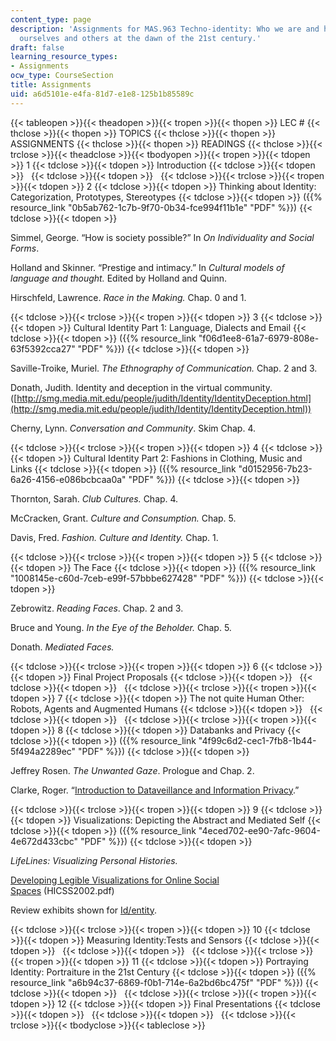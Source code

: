 ```yaml
---
content_type: page
description: 'Assignments for MAS.963 Techno-identity: Who we are and how we perceive
  ourselves and others at the dawn of the 21st century.'
draft: false
learning_resource_types:
- Assignments
ocw_type: CourseSection
title: Assignments
uid: a6d5101e-e4fa-81d7-e1e8-125b1b85589c
---
```

{{< tableopen >}}{{< theadopen >}}{{< tropen >}}{{< thopen >}}
LEC #
{{< thclose >}}{{< thopen >}}
TOPICS
{{< thclose >}}{{< thopen >}}
ASSIGNMENTS
{{< thclose >}}{{< thopen >}}
READINGS
{{< thclose >}}{{< trclose >}}{{< theadclose >}}{{< tbodyopen >}}{{< tropen >}}{{< tdopen >}}
1
{{< tdclose >}}{{< tdopen >}}
Introduction
{{< tdclose >}}{{< tdopen >}}
 
{{< tdclose >}}{{< tdopen >}}
 
{{< tdclose >}}{{< trclose >}}{{< tropen >}}{{< tdopen >}}
2
{{< tdclose >}}{{< tdopen >}}
Thinking about Identity: Categorization, Prototypes, Stereotypes
{{< tdclose >}}{{< tdopen >}}
({{% resource_link "0b5ab762-1c7b-9f70-0b34-fce994f11b1e" "PDF" %}})
{{< tdclose >}}{{< tdopen >}}

Simmel, George. “How is society possible?” In *On Individuality and Social Forms*.

Holland and Skinner. “Prestige and intimacy.” In *Cultural models of language and thought.* Edited by Holland and Quinn.

Hirschfeld, Lawrence. *Race in the Making.* Chap. 0 and 1.

{{< tdclose >}}{{< trclose >}}{{< tropen >}}{{< tdopen >}}
3
{{< tdclose >}}{{< tdopen >}}
Cultural Identity Part 1: Language, Dialects and Email
{{< tdclose >}}{{< tdopen >}}
({{% resource_link "f06d1ee8-61a7-6979-808e-63f5392cca27" "PDF" %}})
{{< tdclose >}}{{< tdopen >}}

Saville-Troike, Muriel. *The Ethnography of Communication.* Chap. 2 and 3.

Donath, Judith. Identity and deception in the virtual community.([http://smg.media.mit.edu/people/judith/Identity/IdentityDeception.html](http://smg.media.mit.edu/people/judith/Identity/IdentityDeception.html))

Cherny, Lynn. *Conversation and Community*. Skim Chap. 4.

{{< tdclose >}}{{< trclose >}}{{< tropen >}}{{< tdopen >}}
4
{{< tdclose >}}{{< tdopen >}}
Cultural Identity Part 2: Fashions in Clothing, Music and Links
{{< tdclose >}}{{< tdopen >}}
({{% resource_link "d0152956-7b23-6a26-4156-e086bcbcaa0a" "PDF" %}})
{{< tdclose >}}{{< tdopen >}}

Thornton, Sarah. *Club Cultures.* Chap. 4.

McCracken, Grant. *Culture and Consumption.* Chap. 5.

Davis, Fred. *Fashion. Culture and Identity.* Chap. 1.

{{< tdclose >}}{{< trclose >}}{{< tropen >}}{{< tdopen >}}
5
{{< tdclose >}}{{< tdopen >}}
The Face
{{< tdclose >}}{{< tdopen >}}
({{% resource_link "1008145e-c60d-7ceb-e99f-57bbbe627428" "PDF" %}})
{{< tdclose >}}{{< tdopen >}}

Zebrowitz. *Reading Faces*. Chap. 2 and 3.

Bruce and Young. *In the Eye of the Beholder.* Chap. 5.

Donath. *Mediated Faces.*

{{< tdclose >}}{{< trclose >}}{{< tropen >}}{{< tdopen >}}
6
{{< tdclose >}}{{< tdopen >}}
Final Project Proposals
{{< tdclose >}}{{< tdopen >}}
 
{{< tdclose >}}{{< tdopen >}}
 
{{< tdclose >}}{{< trclose >}}{{< tropen >}}{{< tdopen >}}
7
{{< tdclose >}}{{< tdopen >}}
The not quite Human Other: Robots, Agents and Augmented Humans
{{< tdclose >}}{{< tdopen >}}
 
{{< tdclose >}}{{< tdopen >}}
 
{{< tdclose >}}{{< trclose >}}{{< tropen >}}{{< tdopen >}}
8
{{< tdclose >}}{{< tdopen >}}
Databanks and Privacy
{{< tdclose >}}{{< tdopen >}}
({{% resource_link "4f99c6d2-cec1-7fb8-1b44-5f494a2289ec" "PDF" %}})
{{< tdclose >}}{{< tdopen >}}

Jeffrey Rosen. *The Unwanted Gaze*. Prologue and Chap. 2.

Clarke, Roger. “[Introduction to Dataveillance and Information Privacy](http://www.rogerclarke.com/DV/Intro.html).”

{{< tdclose >}}{{< trclose >}}{{< tropen >}}{{< tdopen >}}
9
{{< tdclose >}}{{< tdopen >}}
Visualizations: Depicting the Abstract and Mediated Self
{{< tdclose >}}{{< tdopen >}}
({{% resource_link "4eced702-ee90-7afc-9604-4e672d433cbc" "PDF" %}})
{{< tdclose >}}{{< tdopen >}}

*LifeLines: Visualizing Personal Histories.*

[Developing Legible Visualizations for Online Social Spaces](http://smg.media.mit.edu/papers/danah/HICSS2002.pdf) (HICSS2002.pdf)

Review exhibits shown for [Id/entity](http://identity.media.mit.edu/exhibition.html).

{{< tdclose >}}{{< trclose >}}{{< tropen >}}{{< tdopen >}}
10
{{< tdclose >}}{{< tdopen >}}
Measuring Identity:Tests and Sensors
{{< tdclose >}}{{< tdopen >}}
 
{{< tdclose >}}{{< tdopen >}}
 
{{< tdclose >}}{{< trclose >}}{{< tropen >}}{{< tdopen >}}
11
{{< tdclose >}}{{< tdopen >}}
Portraying Identity: Portraiture in the 21st Century
{{< tdclose >}}{{< tdopen >}}
({{% resource_link "a6b94c37-6869-f0b1-714e-6a2bd6bc475f" "PDF" %}})
{{< tdclose >}}{{< tdopen >}}
 
{{< tdclose >}}{{< trclose >}}{{< tropen >}}{{< tdopen >}}
12
{{< tdclose >}}{{< tdopen >}}
Final Presentations
{{< tdclose >}}{{< tdopen >}}
 
{{< tdclose >}}{{< tdopen >}}
 
{{< tdclose >}}{{< trclose >}}{{< tbodyclose >}}{{< tableclose >}}